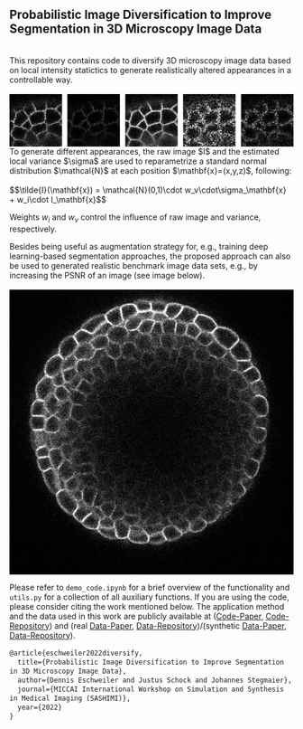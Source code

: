 ## Probabilistic Image Diversification to Improve Segmentation in 3D Microscopy Image Data
<br>
This repository contains code to diversify 3D microscopy image data based on local intensity statictics to generate realistically altered appearances in a controllable way.<br><br>
<img src="figures/patches.png" alt="Diverse Patch Appearances" align="middle" /><br>
To generate different appearances, the raw image $I$ and the estimated local variance $\sigma$ are used to reparametrize a standard normal distribution $\mathcal{N}$ at each position $\mathbf{x}=(x,y,z)$, following:<br><br>
$$\tilde{I}(\mathbf{x}) = \mathcal{N}(0,1)\cdot w_v\cdot\sigma_\mathbf{x} + w_i\cdot I_\mathbf{x}$$

Weights $w_i$ and $w_v$ control the influence of raw image and variance, respectively.<br>

Besides being useful as augmentation strategy for, e.g., training deep learning-based segmentation approaches, the proposed approach can also be used to generated realistic benchmark image data sets, e.g., by increasing the PSNR of an image (see image below).<br><br>
<img src="figures/benchmark.gif" alt="Benchmark Animation" align="middle" /><br>

Please refer to `demo_code.ipynb` for a brief overview of the functionality and `utils.py` for a collection of all auxiliary functions.
If you are using the code, please consider citing the work mentioned below. The application method and the data used in this work are publicly available at ([Code-Paper](https://arxiv.org/abs/2105.00794), [Code-Repository](https://github.com/stegmaierj/Cellpose3D)) and (real [Data-Paper](https://www.pnas.org/doi/10.1073/pnas.1616768113), [Data-Repository](https://www.repository.cam.ac.uk/handle/1810/262530))/(synthetic [Data-Paper](https://journals.plos.org/plosone/article?id=10.1371/journal.pone.0260509), [Data-Repository](https://osf.io/e6n7b/)).

```
@article{eschweiler2022diversify,
  title={Probabilistic Image Diversification to Improve Segmentation in 3D Microscopy Image Data},
  author={Dennis Eschweiler and Justus Schock and Johannes Stegmaier},
  journal={MICCAI International Workshop on Simulation and Synthesis in Medical Imaging (SASHIMI)},
  year={2022}
}
```

